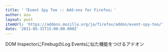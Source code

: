 ```yaml
---
title: '『Event Spy Too :: Add-ons for Firefox』'
author: azu
layout: post
itemUrl: 'https://addons.mozilla.org/ja/firefox/addon/event-spy-too/'
date: '2011-05-31T15:00:00.000Z'
---
```

DOM InspectorにFirebugのLog Eventsに似た機能をつけるアドオン

